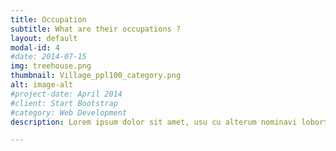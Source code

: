 ```yaml
---
title: Occupation
subtitle: What are their occupations ?
layout: default
modal-id: 4
#date: 2014-07-15
img: treehouse.png
thumbnail: Village_ppl100_category.png
alt: image-alt
#project-date: April 2014
#client: Start Bootstrap
#category: Web Development
description: Lorem ipsum dolor sit amet, usu cu alterum nominavi lobortis. At duo novum diceret. Tantas apeirian vix et, usu sanctus postulant inciderint ut, populo diceret necessitatibus in vim. Cu eum dicam feugiat noluisse.

---
```

